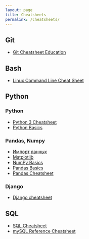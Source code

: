 ```yaml
---
layout: page
title: Cheatsheets
permalink: /cheatsheets/
---
```


<h2>Git</h2>

- <a href="/cheatsheets/git-cheat-sheet-education.pdf" target="_blank">Git Cheatsheet Education</a>


<h2>Bash</h2>

- <a href="/cheatsheets/Linux-Command-Line-Cheat-Sheet.pdf" target="_blank">Linux Command Line Cheat Sheet</a>

<h2>Python</h2>

<h3>Python</h3>	

- <a href="/cheatsheets/Python-3-Cheat-Sheet.pdf" target="_blank">Python 3 Cheatsheet</a>
- <a href="/cheatsheets/Python-Basics-Cheatsheet.pdf" target="_blank">Python Basics</a>


<h3>Pandas, Numpy</h3>

- <a href="/cheatsheets/Importing-Data-Cheatsheet.pdf" target="_blank">Импорт данных</a>
- <a href="/cheatsheets/Matplotlib-Cheatsheet.pdf" target="_blank">Matplotlib</a>
- <a href="/cheatsheets/NumPy-Basics-Cheatsheet.pdf" target="_blank">NumPy Basics</a>
- <a href="/cheatsheets/Pandas-Basics-Cheatsheet.pdf" target="_blank">Pandas Basics</a>
- <a href="/cheatsheets/Pandas-Cheatsheet.pdf" target="_blank">Pandas Cheatsheet</a>

<h3>Django</h3>

- <a href="/cheatsheets/Django-cheatsheet.pdf" target="_blank">Django cheatsheet</a>

<h2>SQL</h2>

- <a href="/cheatsheets/SQL-cheat-sheet.pdf" target="_blank">SQL Cheatsheet</a>
- <a href="/cheatsheets/mysql-reference-sheet.pdf" target="_blank">mySQL Reference Cheatsheet</a>
